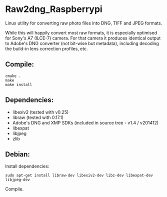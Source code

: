 # Raw2dng_Raspberrypi
Linux utility for converting raw photo files into DNG, TIFF and JPEG formats.

While this will happily convert most raw formats, it is especially optimised 
for Sony's A7 (ILCE-7) camera. For that camera it produces identical output 
to Adobe's DNG converter (not bit-wise but metadata), including decoding the 
build-in lens correction profiles, etc.

## Compile:

```
cmake .
make
make install
```

## Dependencies:

 - libexiv2 (tested with v0.25)
 - libraw (tested with 0.17.1)
 - Adobe's DNG and XMP SDKs (included in source tree - v1.4 / v201412)
 - libexpat
 - libjpeg
 - zlib

## Debian:

Install dependencies:
```
sudo apt-get install libraw-dev libexiv2-dev libz-dev libexpat-dev libjpeg-dev
```
Compile.

